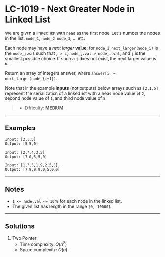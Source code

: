 # LC-1019 - Next Greater Node in Linked List

We are given a linked list with `head` as the first node. Let's number the nodes in the list: `node_1`, `node_2`, `node_3`, ... etc.

Each node may have a *next larger* **value**: for `node_i`, `next_larger(node_i)` is the `node_j.val` such that `j > i`, `node_j.val > node_i.val`, and `j` is the smallest possible choice.  If such a `j` does not exist, the next larger value is `0`.

Return an array of integers answer, where `answer[i] = next_larger(node_{i+1})`.

Note that in the example **inputs** (not outputs) below, arrays such as `[2,1,5]` represent the serialization of a linked list with a head node value of `2`, second node value of `1`, and third node value of `5`.

> * Difficulty: **MEDIUM**

---
## Examples

```
Input: [2,1,5]
Output: [5,5,0]
```

```
Input: [2,7,4,3,5]
Output: [7,0,5,5,0]
```

```
Input: [1,7,5,1,9,2,5,1]
Output: [7,9,9,9,0,5,0,0]
```

---
## Notes

* `1 <= node.val <= 10^9` for each node in the linked list.
* The given list has length in the range `[0, 10000]`.

---
## Solutions

1. Two Pointer
    * Time complexity: $O(n^2)$
    * Space complexity: $O(n)$